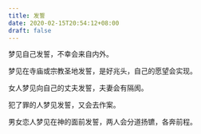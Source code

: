 ```yaml
---
title: 发誓
date: 2020-02-15T20:54:12+08:00
draft: false
---
```


梦见自己发誓，不幸会来自内外。

梦见在寺庙或宗教圣地发誓，是好兆头，自己的愿望会实现。

女人梦见向自己的丈夫发誓，夫妻会有隔阂。

犯了罪的人梦见发誓，又会去作案。

男女恋人梦见在神的面前发誓，两人会分道扬镳，各奔前程。